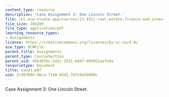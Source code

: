 ```yaml
---
content_type: resource
description: 'Case Assignment 3: One Lincoln Street.'
file: /ol-ocw-studio-app/courses/11-431j-real-estate-finance-and-investment-fall-2006/2c49789596ca71e885d2747c0e59090c_case3.pdf
file_size: 203209
file_type: application/pdf
learning_resource_types:
- Assignments
license: https://creativecommons.org/licenses/by-nc-sa/4.0/
ocw_type: OCWFile
parent_title: Assignments
parent_type: CourseSection
parent_uid: 45b107bc-2d2c-2531-6447-d95051aafe9a
resourcetype: Document
title: case3.pdf
uid: 2c497895-96ca-71e8-85d2-747c0e59090c
---
```

Case Assignment 3: One Lincoln Street.